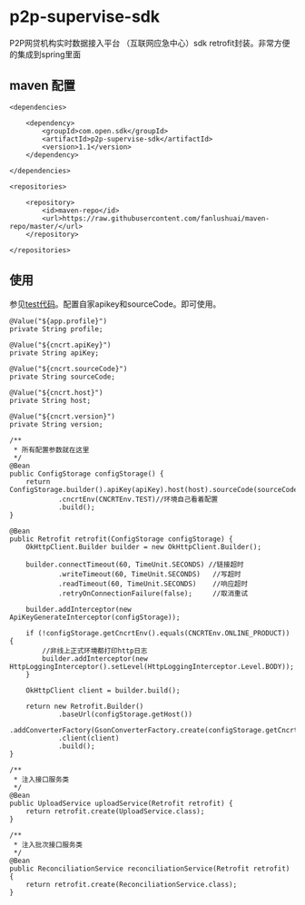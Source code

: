 # p2p-supervise-sdk
P2P网贷机构实时数据接入平台 （互联网应急中心）sdk retrofit封装。非常方便的集成到spring里面

## maven 配置

    <dependencies>

        <dependency>
            <groupId>com.open.sdk</groupId>
            <artifactId>p2p-supervise-sdk</artifactId>
            <version>1.1</version>
        </dependency>

    </dependencies>

    <repositories>

        <repository>
            <id>maven-repo</id>
            <url>https://raw.githubusercontent.com/fanlushuai/maven-repo/master/</url>
        </repository>

    </repositories>


## 使用
  参见[test代码](https://github.com/fanlushuai/p2p-supervise-sdk/tree/master/src/test/java)。配置自家apikey和sourceCode。即可使用。
  
  
    @Value("${app.profile}")
    private String profile;

    @Value("${cncrt.apiKey}")
    private String apiKey;

    @Value("${cncrt.sourceCode}")
    private String sourceCode;

    @Value("${cncrt.host}")
    private String host;

    @Value("${cncrt.version}")
    private String version;

    /**
     * 所有配置参数就在这里
     */
    @Bean
    public ConfigStorage configStorage() {
        return ConfigStorage.builder().apiKey(apiKey).host(host).sourceCode(sourceCode).version(version)
                .cncrtEnv(CNCRTEnv.TEST)//环境自己看着配置
                .build();
    }

    @Bean
    public Retrofit retrofit(ConfigStorage configStorage) {
        OkHttpClient.Builder builder = new OkHttpClient.Builder();

        builder.connectTimeout(60, TimeUnit.SECONDS) //链接超时
                .writeTimeout(60, TimeUnit.SECONDS)   //写超时
                .readTimeout(60, TimeUnit.SECONDS)    //响应超时
                .retryOnConnectionFailure(false);     //取消重试

        builder.addInterceptor(new ApiKeyGenerateInterceptor(configStorage));

        if (!configStorage.getCncrtEnv().equals(CNCRTEnv.ONLINE_PRODUCT)) {
            //非线上正式环境都打印http日志
            builder.addInterceptor(new HttpLoggingInterceptor().setLevel(HttpLoggingInterceptor.Level.BODY));
        }

        OkHttpClient client = builder.build();

        return new Retrofit.Builder()
                .baseUrl(configStorage.getHost())
                .addConverterFactory(GsonConverterFactory.create(configStorage.getCncrtEnv()))
                .client(client)
                .build();
    }

    /**
     * 注入接口服务类 
     */
    @Bean
    public UploadService uploadService(Retrofit retrofit) {
        return retrofit.create(UploadService.class);
    }

    /**
     * 注入批次接口服务类 
     */
    @Bean
    public ReconciliationService reconciliationService(Retrofit retrofit) {
        return retrofit.create(ReconciliationService.class);
    }
   
  
    
    
    
    

